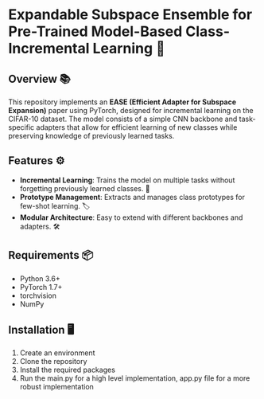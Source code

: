 # Expandable Subspace Ensemble for Pre-Trained Model-Based Class-Incremental Learning 🌟

## Overview 📚

This repository implements an **EASE (Efficient Adapter for Subspace Expansion)** paper using PyTorch, designed for incremental learning on the CIFAR-10 dataset. The model consists of a simple CNN backbone and task-specific adapters that allow for efficient learning of new classes while preserving knowledge of previously learned tasks.

## Features ⚙️

- **Incremental Learning**: Trains the model on multiple tasks without forgetting previously learned classes. 🔄
- **Prototype Management**: Extracts and manages class prototypes for few-shot learning. 🏷️
- **Modular Architecture**: Easy to extend with different backbones and adapters. 🛠️

## Requirements 📦

- Python 3.6+
- PyTorch 1.7+
- torchvision
- NumPy

## Installation 🖥️

1. Create an environment
2. Clone the repository
3. Install the required packages
4. Run the main.py for a high level implementation, app.py file for a more robust implementation
   
